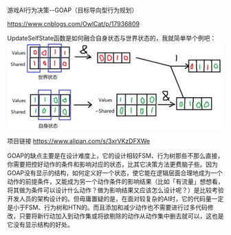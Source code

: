 游戏AI行为决策--GOAP（目标导向型行为规划）

https://www.cnblogs.com/OwlCat/p/17936809


UpdateSelfState函数是如何融合自身状态与世界状态的，我就简单举个例吧：
![alt text](image.png)

项目链接
https://www.alipan.com/s/3xrVKzDFXWe

GOAP的缺点主要是在设计难度上，它的设计相较FSM、行为树那些不那么直接，你需要把控好动作的条件和影响对应的状态，比其它决策方法更费脑子些。因为GOAP没有显示的结构，如何定义好一个状态，使它能在逻辑层面合理地成为一个动作的前提条件，又能成为另一个动作条件的影响结果（比如「有流量」想想看，将其做为条件可以设计什么动作？做为影响结果又应该怎么设计呢？）是比较考验开发人员的架构设计的。但毋庸置疑的是，在面对较复杂的AI时，它的代码量一定是小于FSM、行为树和HTN的。而且添加和减少动作也不需要进行过多代码修改，只要将新行动加入到动作集或将欲剔除的动作从动作集中删去就可以，这也是它没有显示结构的好处。